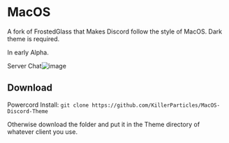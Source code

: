 # MacOS

A fork of FrostedGlass that Makes Discord follow the style of MacOS. Dark theme is required.

In early Alpha.

Server Chat![image](https://user-images.githubusercontent.com/93286201/166967004-1cad4008-9ee5-4e7b-8f81-abd892a5c0b3.png)

## Download

Powercord Install: `git clone https://github.com/KillerParticles/MacOS-Discord-Theme`

Otherwise download the folder and put it in the Theme directory of whatever client you use.

